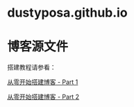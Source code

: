 # dustyposa.github.io

# 博客源文件

搭建教程请参看：

[从零开始搭建博客 - Part 1](https://dustyposa.github.io/posts/4a44eaec/)

[从零开始搭建博客 - Part 2](https://dustyposa.github.io/posts/e575718e/)
